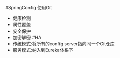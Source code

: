 #SpringConfig
使用Git
 - 健康检测
 - 属性覆盖
 - 安全保护
 - 加密解密
#HA
 - 传统模式:将所有的config server指向同一个Git仓库
 - 服务模式:纳入到Eureka体系下